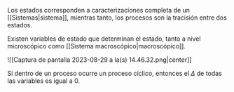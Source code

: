 
Los estados corresponden a caracterizaciones completa de un [[Sistemas|sistema]], mientras tanto, los procesos son la tracisión entre dos estados. 

Existen variables de estado que determinan el estado, tanto a nivel microscópico como [[Sistema macroscópico|macroscópico]].

![[Captura de pantalla 2023-08-29 a la(s) 14.46.32.png|center]]

Si dentro de un proceso ocurre un proceso cíclico, entonces el $\Delta$ de todas las variables es igual a $0$. 